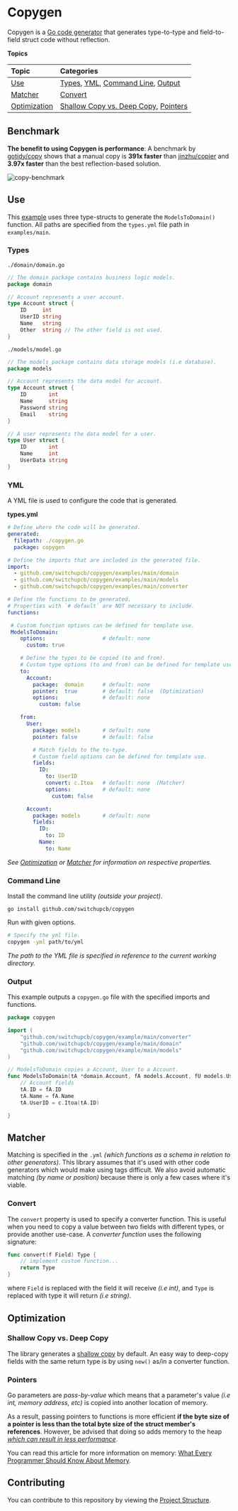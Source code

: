 # Copygen

Copygen is a [Go code generator](https://github.com/gophersgang/go-codegen) that generates type-to-type and field-to-field struct code without reflection.

**Topics**

| Topic                         | Categories                                                                      |
| :---------------------------- | :------------------------------------------------------------------------------ |
| [Use](#use)                   | [Types](#types), [YML](#yml), [Command Line](#command-line), [Output](#output)  |
| [Matcher](#matcher)           | [Convert](#convert)                                                             |
| [Optimization](#optimization) | [Shallow Copy vs. Deep Copy](#shallow-copy-vs-deep-copy), [Pointers](#pointers) |

## Benchmark

**The benefit to using Copygen is performance**: A benchmark by [gotidy/copy](https://github.com/gotidy/copy#benchmark) shows that a manual copy is **391x faster** than [jinzhu/copier](https://github.com/jinzhu/copier) and **3.97x faster** than the best reflection-based solution.

![copy-benchmark](https://image.prntscr.com/image/-AcdCKSQSiqmrJ4KAW_ODg.png)

## Use

This [example](https://github.com/switchupcb/copygen/blob/main/example/main) uses three type-structs to generate the `ModelsToDomain()` function. All paths are specified from the `types.yml` file path in `examples/main`.

### Types

`./domain/domain.go`

```go
// The domain package contains business logic models.
package domain

// Account represents a user account.
type Account struct {
	ID     int
	UserID string
	Name   string
	Other  string // The other field is not used.
}
```

`./models/model.go`

```go
// The models package contains data storage models (i.e database).
package models

// Account represents the data model for account.
type Account struct {
	ID       int
	Name     string
	Password string
	Email    string
}

// A user represents the data model for a user.
type User struct {
	ID       int
	Name     int
	UserData string
}
```

### YML

A YML file is used to configure the code that is generated.

**types.yml**

```yml
# Define where the code will be generated.
generated:
  filepath: ./copygen.go
  package: copygen

# Define the imports that are included in the generated file.
import:
  - github.com/switchupcb/copygen/examples/main/domain
  - github.com/switchupcb/copygen/examples/main/models
  - github.com/switchupcb/copygen/examples/main/converter

# Define the functions to be generated.
# Properties with `# default` are NOT necessary to include.
functions:

 # Custom function options can be defined for template use.
 ModelsToDomain:
    options:                  # default: none
      custom: true

    # Define the types to be copied (to and from).
    # Custom type options (to and from) can be defined for template use.
    to:
      Account:
        package:  domain      # default: none
        pointer:  true        # default: false  (Optimization) 
        options:              # default: none
          custom: false

    from:
      User:
        package: models       # default: none
        pointer: false        # default: false

        # Match fields to the to-type.
        # Custom field options can be defined for template use.
        fields:
          ID:
            to: UserID
            convert: c.Itoa   # default: none  (Matcher)
            options:          # default: none
              custom: false

      Account:
        package: models       # default: none
        fields:
          ID:
            to: ID
          Name:
            to: Name
```

_See [Optimization](https://github.com/switchupcb/copygen#Optimization) or [Matcher](https://github.com/switchupcb/copygen#matcher) for information on respective properties._

### Command Line

Install the command line utility _(outside your project)_.

```
go install github.com/switchupcb/copygen
```

Run with given options.

```bash
# Specify the yml file.
copygen -yml path/to/yml
```

_The path to the YML file is specified in reference to the current working directory._

### Output

This example outputs a `copygen.go` file with the specified imports and functions.

```go
package copygen

import (
	"github.com/switchupcb/copygen/example/main/converter"
	"github.com/switchupcb/copygen/example/main/domain"
	"github.com/switchupcb/copygen/example/main/models"
)

// ModelsToDomain copies a Account, User to a Account.
func ModelsToDomain(tA *domain.Account, fA models.Account, fU models.User) {
	// Account fields
	tA.ID = fA.ID
	tA.Name = fA.Name
	tA.UserID = c.Itoa(tA.ID)

}
```

## Matcher

Matching is specified in the `.yml` _(which functions as a schema in relation to other generators)_. This library assumes that it's used with other code generators which would make using tags difficult. We also avoid automatic matching _(by name or position)_ because there is only a few cases where it's viable.

### Convert

The `convert` property is used to specify a converter function. This is useful when you need to copy a value between two fields with different types, or provide another use-case. A _converter function_ uses the following signature:

```go
func convert(f Field) Type {
    // implement custom function...
    return Type
}
```

where `Field` is replaced with the field it will receive _(i.e int)_, and `Type` is replaced with type it will return _(i.e string)_.

## Optimization 

### Shallow Copy vs. Deep Copy
The library generates a [shallow copy](https://en.m.wikipedia.org/wiki/Object_copying#Shallow_copy) by default. An easy way to deep-copy fields with the same return type is by using `new()` as/in a converter function.

### Pointers
Go parameters are _pass-by-value_ which means that a parameter's value _(i.e int, memory address, etc)_ is copied into another location of memory.

As a result, passing pointers to functions is more efficient **if the byte size of a pointer is less than the total byte size of the struct member's references**. However, be advised that doing so adds memory to the heap _[which can result in less performance](https://medium.com/@vCabbage/go-are-pointers-a-performance-optimization-a95840d3ef85)_. 

You can read this article for more information on memory: [What Every Programmer Should Know About Memory](https://lwn.net/Articles/250967/).

## Contributing

You can contribute to this repository by viewing the [Project Structure](CONTRIBUTING.md).
